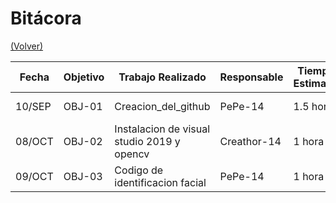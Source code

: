# Bitácora

[(Volver)](../README.md)

| Fecha  | Objetivo  | Trabajo Realizado | Responsable | Tiempo Estimado | Tiempo Real |
|--------|-----------|-------------------|-------------|-----------------|-------------|
| 10/SEP | OBJ-01    | Creacion_del_github | PePe-14     | 1.5 horas    | 30 minutos |
| 08/OCT | OBJ-02    | Instalacion de visual studio 2019 y opencv | Creathor-14 |  1 hora | 25 minutos |
| 09/OCT | OBJ-03 | Codigo de identificacion facial | PePe-14 | 1 hora | 2 horas |
